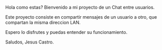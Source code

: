 Hola como estas? Bienvenido a mi proyecto de un Chat entre usuarios.

Este proyecto consiste en compartir mensajes de un usuario a otro, que compartan la misma direccion LAN.

Espero lo disfrutes y puedas entender su funcionamiento.

Saludos, Jesus Castro.